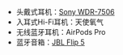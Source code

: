 * 头戴式耳机：[Sony WDR-7506](https://www.amazon.cn/dp/B000AJIF4E/ref=sr_1_1?__mk_zh_CN=%E4%BA%9A%E9%A9%AC%E9%80%8A%E7%BD%91%E7%AB%99&crid=34X32AIVG13ZP&keywords=sony+mdr-7506&qid=1679651302&sprefix=sony+mdr-7506%2Caps%2C227&sr=8-1)
* 入耳式Hi-Fi耳机：天使氧气
* 无线蓝牙耳机：AirPods Pro
* 蓝牙音箱：[JBL Flip 5](https://www.amazon.cn/dp/B0B9HTM3JX/ref=sr_1_6?__mk_zh_CN=%E4%BA%9A%E9%A9%AC%E9%80%8A%E7%BD%91%E7%AB%99&crid=13ZRY4MYMXOZ7&keywords=jbl+flip5&qid=1679651489&sprefix=jbl+flip+5%2Caps%2C79&sr=8-6)